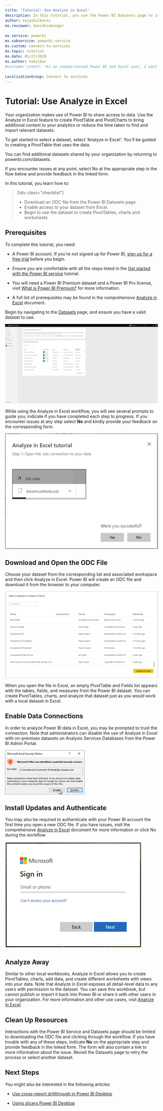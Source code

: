 ```yaml
---
title: 'Tutorial: Use Analyze in Excel'
description: In this tutorial, you use the Power BI Datasets page to import datasets into Excel.
author: tejaskulkarni
ms.reviewer: davidiseminger

ms.service: powerbi
ms.subservice: powerbi-service
ms.custom: connect-to-services
ms.topic: tutorial
ms.date: 01/27/2020
ms.author: tekulkar
#customer intent: "As an inexperienced Power BI and Excel user, I want to use powerbi.com/datasets to import my data into Excel so that I can use it."

LocalizationGroup: Connect to services
---
```


# Tutorial: Use Analyze in Excel

Your organization makes use of Power BI to share access to data. Use the Analyze in Excel feature to create PivotTable and PivotCharts to bring additional context to your analytics or reduce the time taken to find and import relevant datasets.

To get started to select a dataset, select 'Analyze in Excel'. You'll be guided to creating a PivotTable that uses the data.  

You can find additional datasets shared by your organization by returning to powerbi.com/datasets.

If you encounter issues at any point, select No at the appropriate step in the flow below and provide feedback in the linked form.  

In this tutorial, you learn how to:

> [!div class="checklist"]
> * Download an ODC file from the Power BI Datasets page.
> * Enable access to your dataset from Excel.
> * Begin to use the dataset to create PivotTables, charts and worksheets

## Prerequisites

To complete this tutorial, you need:

* A Power BI account. If you're not signed up for Power BI, [sign up for a free trial](https://app.powerbi.com/signupredirect?pbi_source=web) before you begin.

* Ensure you are comfortable with all the steps listed in the [Get started with the Power BI service](https://docs.microsoft.com/en-us/power-bi/service-get-started) tutorial.

* You will need a Power BI Premium dataset and a Power BI Pro license, visit [What is Power BI Premium?](https://docs.microsoft.com/en-us/power-bi/service-premium-what-is) for more information.

* A full list of prerequisites may be found in the comprehensive [Analyze in Excel](https://docs.microsoft.com/en-us/power-bi/service-analyze-in-excel#requirements) document.

Begin by navigating to the [Datasets](https://powerbi.com/datasets) page, and ensure you have a valid dataset to use.

![Datasets Page](media/service-tutorial-analyze-in-excel/tutorial-analyze-in-excel-01.png)

While using the Analyze in Excel workflow, you will see several prompts to guide you; indicate if you have completed each step to progress. If you encounter issues at any step select **No** and kindly provide your feedback on the corresponding form.

![Workflow Instructions](media/service-tutorial-analyze-in-excel/tutorial-analyze-in-excel-02.png)

## Download and Open the ODC File

Choose your dataset from the corresponding list and associated workspace and then click Analyze in Excel. Power BI will create an ODC file and download it from the browser to your computer.

![Select dataset](media/service-tutorial-analyze-in-excel/tutorial-analyze-in-excel-03.png)

When you open the file in Excel, an empty PivotTable and Fields list appears with the tables, fields, and measures from the Power BI dataset. You can create PivotTables, charts, and analyze that dataset just as you would work with a local dataset in Excel.

## Enable Data Connections

In order to analyze Power BI data in Excel, you may be prompted to trust the connection. Note that administrators can disable the use of Analyze in Excel with on-premises datasets on Analysis Services Databases from the Power BI Admin Portal.

![Enable Connection](media/service-tutorial-analyze-in-excel/tutorial-analyze-in-excel-04.png)

## Install Updates and Authenticate

You may also be required to authenticate with your Power BI account the first time you open a new ODC file.  If you have issues, visit the comprehensive [Analyze in Excel](https://docs.microsoft.com/en-us/power-bi/service-analyze-in-excel#sign-in-to-power-bi ) document for more information or click No during the workflow.

![Enable Connection](media/service-tutorial-analyze-in-excel/tutorial-analyze-in-excel-05.png)

## Analyze Away

Similar to other local workbooks, Analyze in Excel allows you to create PivotTables, charts, add data, and create different worksheets with views into your data. Note that Analyze in Excel exposes all detail-level data to any users with permission to the dataset. You can save this workbook, but cannot publish or import it back into Power BI or share it with other users in your organization. For more information and other use cases, visit [Analyze in Excel](https://docs.microsoft.com/en-us/power-bi/service-analyze-in-excel#analyze-away).

## Clean Up Resources

Interactions with the Power BI Service and Datasets page should be limited to downloading the ODC file and clicking through the workflow. If you have trouble with any of these steps, indicate **No** on the appropriate step and provide feedback in the linked form. The form will also contain a link to more information about the issue. Revisit the Datasets page to retry the process or select another dataset.

## Next Steps

You might also be interested in the following articles:

* [Use cross-report drillthrough in Power BI Desktop](https://docs.microsoft.com/en-us/power-bi/desktop-cross-report-drill-through)

* [Using slicers Power BI Desktop](https://docs.microsoft.com/en-us/power-bi/visuals/power-bi-visualization-slicers)
